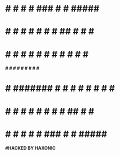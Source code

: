 #   # 	   #   	 #     #     ###  	 #     #  #####   ##### 
#   # 	  # #  	  #   #     #   # 	 ##    #    #  	 #     #
#   # 	 #   # 	   # #     #     #	 # #   #    #  	 #       
##### 	#     #	    #      #     #	 #  #  #    #  	 #       
#   #	#######    # #     #     #	 #   # #    #  	 #       
#   #	#     #	  #   #     #   # 	 #    ##    #  	 #     #
#   #	#     #	 #     #     ###     #     #  #####   ##### 












#### #HACKED BY HAXONIC ####
